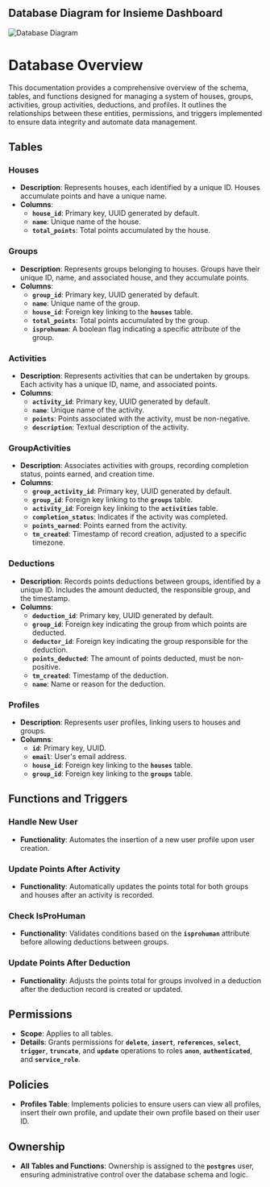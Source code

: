 ## Database Diagram for Insieme Dashboard

![Database Diagram](/images/database_diagram.png)


# **Database Overview**

This documentation provides a comprehensive overview of the schema, tables, and functions designed for managing a system of houses, groups, activities, group activities, deductions, and profiles. It outlines the relationships between these entities, permissions, and triggers implemented to ensure data integrity and automate data management.

## **Tables**

### **Houses**

- **Description**: Represents houses, each identified by a unique ID. Houses accumulate points and have a unique name.
- **Columns**:
    - **`house_id`**: Primary key, UUID generated by default.
    - **`name`**: Unique name of the house.
    - **`total_points`**: Total points accumulated by the house.

### **Groups**

- **Description**: Represents groups belonging to houses. Groups have their unique ID, name, and associated house, and they accumulate points.
- **Columns**:
    - **`group_id`**: Primary key, UUID generated by default.
    - **`name`**: Unique name of the group.
    - **`house_id`**: Foreign key linking to the **`houses`** table.
    - **`total_points`**: Total points accumulated by the group.
    - **`isprohuman`**: A boolean flag indicating a specific attribute of the group.

### **Activities**

- **Description**: Represents activities that can be undertaken by groups. Each activity has a unique ID, name, and associated points.
- **Columns**:
    - **`activity_id`**: Primary key, UUID generated by default.
    - **`name`**: Unique name of the activity.
    - **`points`**: Points associated with the activity, must be non-negative.
    - **`description`**: Textual description of the activity.

### **GroupActivities**

- **Description**: Associates activities with groups, recording completion status, points earned, and creation time.
- **Columns**:
    - **`group_activity_id`**: Primary key, UUID generated by default.
    - **`group_id`**: Foreign key linking to the **`groups`** table.
    - **`activity_id`**: Foreign key linking to the **`activities`** table.
    - **`completion_status`**: Indicates if the activity was completed.
    - **`points_earned`**: Points earned from the activity.
    - **`tm_created`**: Timestamp of record creation, adjusted to a specific timezone.

### **Deductions**

- **Description**: Records points deductions between groups, identified by a unique ID. Includes the amount deducted, the responsible group, and the timestamp.
- **Columns**:
    - **`deduction_id`**: Primary key, UUID generated by default.
    - **`group_id`**: Foreign key indicating the group from which points are deducted.
    - **`deductor_id`**: Foreign key indicating the group responsible for the deduction.
    - **`points_deducted`**: The amount of points deducted, must be non-positive.
    - **`tm_created`**: Timestamp of the deduction.
    - **`name`**: Name or reason for the deduction.

### **Profiles**

- **Description**: Represents user profiles, linking users to houses and groups.
- **Columns**:
    - **`id`**: Primary key, UUID.
    - **`email`**: User's email address.
    - **`house_id`**: Foreign key linking to the **`houses`** table.
    - **`group_id`**: Foreign key linking to the **`groups`** table.

## **Functions and Triggers**

### **Handle New User**

- **Functionality**: Automates the insertion of a new user profile upon user creation.

### **Update Points After Activity**

- **Functionality**: Automatically updates the points total for both groups and houses after an activity is recorded.

### **Check IsProHuman**

- **Functionality**: Validates conditions based on the **`isprohuman`** attribute before allowing deductions between groups.

### **Update Points After Deduction**

- **Functionality**: Adjusts the points total for groups involved in a deduction after the deduction record is created or updated.

## **Permissions**

- **Scope**: Applies to all tables.
- **Details**: Grants permissions for **`delete`**, **`insert`**, **`references`**, **`select`**, **`trigger`**, **`truncate`**, and **`update`** operations to roles **`anon`**, **`authenticated`**, and **`service_role`**.

## **Policies**

- **Profiles Table**: Implements policies to ensure users can view all profiles, insert their own profile, and update their own profile based on their user ID.

## **Ownership**

- **All Tables and Functions**: Ownership is assigned to the **`postgres`** user, ensuring administrative control over the database schema and logic.

